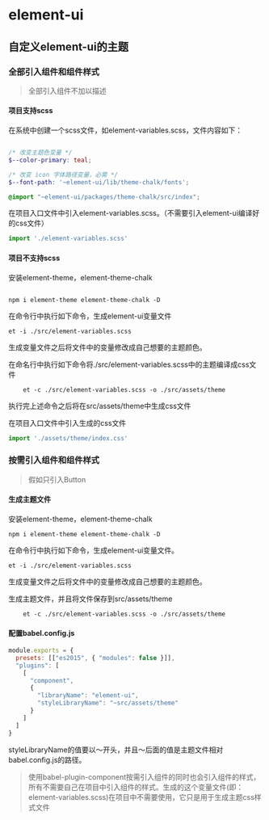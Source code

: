 # element-ui

## 自定义element-ui的主题

### 全部引入组件和组件样式
> 全部引入组件不加以描述
#### 项目支持scss

在系统中创建一个scss文件，如element-variables.scss，文件内容如下：
```scss

/* 改变主题色变量 */
$--color-primary: teal;

/* 改变 icon 字体路径变量，必需 */
$--font-path: '~element-ui/lib/theme-chalk/fonts';

@import "~element-ui/packages/theme-chalk/src/index";

```

在项目入口文件中引入element-variables.scss。（不需要引入element-ui编译好的css文件）

```javascript
import './element-variables.scss'
```

#### 项目不支持scss

安装element-theme，element-theme-chalk

```cli

npm i element-theme element-theme-chalk -D
```

在命令行中执行如下命令，生成element-ui变量文件

```cli
et -i ./src/element-variables.scss
```

生成变量文件之后将文件中的变量修改成自己想要的主题颜色。

在命名行中执行如下命令将./src/element-variables.scss中的主题编译成css文件
```cli
    et -c ./src/element-variables.scss -o ./src/assets/theme
```

执行完上述命令之后将在src/assets/theme中生成css文件

在项目入口文件中引入生成的css文件
```javascript
import './assets/theme/index.css'
```

### 按需引入组件和组件样式
> 假如只引入Button


#### 生成主题文件
安装element-theme，element-theme-chalk
```cli
npm i element-theme element-theme-chalk -D
```
在命令行中执行如下命令，生成element-ui变量文件。

```cli
et -i ./src/element-variables.scss
```

生成变量文件之后将文件中的变量修改成自己想要的主题颜色。

生成主题文件，并且将文件保存到src/assets/theme
```cli
    et -c ./src/element-variables.scss -o ./src/assets/theme
```

#### 配置babel.config.js
```javascript
module.exports = {
  presets: [["es2015", { "modules": false }]],
  "plugins": [
    [
      "component",
      {
        "libraryName": "element-ui",
        "styleLibraryName": "~src/assets/theme"
      }
    ]
  ]
}
```

styleLibraryName的值要以～开头，并且～后面的值是主题文件相对babel.config.js的路径。

> 使用babel-plugin-component按需引入组件的同时也会引入组件的样式，所有不需要自己在项目中引入组件的样式。生成的这个变量文件(即：element-variables.scss)在项目中不需要使用，它只是用于生成主题css样式文件







